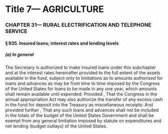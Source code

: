 
# Title 7— AGRICULTURE
### CHAPTER 31— RURAL ELECTRIFICATION AND TELEPHONE SERVICE
#### § 935. Insured loans; interest rates and lending levels
##### (a) In general

The Secretary is authorized to make insured loans under this subchapter and at the interest rates hereinafter provided to the full extent of the assets available in the fund, subject only to limitations as to amounts authorized for loans and advances as may be from time to time imposed by the Congress of the United States for loans to be made in any one year, which amounts shall remain available until expended: Provided , That the Congress in the annual appropriation Act may also authorize the transfer of any excess cash in the fund for deposit into the Treasury as miscellaneous receipts: And provided further , That any such loans and advances shall not be included in the totals of the budget of the United States Government and shall be exempt from any general limitation imposed by statute on expenditures and net lending (budget outlays) of the United States.
